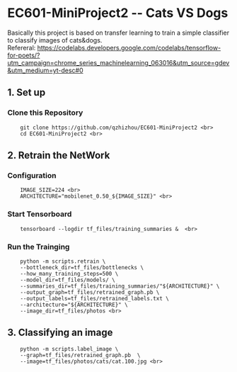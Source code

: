 # EC601-MiniProject2 -- Cats VS Dogs 

Basically this project is based on transfer learning to train a simple classifier to classify images of cats&dogs. <br>
Refereral: https://codelabs.developers.google.com/codelabs/tensorflow-for-poets/?utm_campaign=chrome_series_machinelearning_063016&utm_source=gdev&utm_medium=yt-desc#0 <br>
## 1. Set up <br>
### Clone this Repository<br>
        git clone https://github.com/qzhizhou/EC601-MiniProject2 <br>
        cd EC601-MiniProject2 <br>

## 2. Retrain the NetWork
### Configuration
        IMAGE_SIZE=224 <br>
        ARCHITECTURE="mobilenet_0.50_${IMAGE_SIZE}" <br>

### Start Tensorboard
        tensorboard --logdir tf_files/training_summaries &  <br>

### Run the Trainging
        python -m scripts.retrain \
        --bottleneck_dir=tf_files/bottlenecks \
        --how_many_training_steps=500 \
        --model_dir=tf_files/models/ \
        --summaries_dir=tf_files/training_summaries/"${ARCHITECTURE}" \
        --output_graph=tf_files/retrained_graph.pb \
        --output_labels=tf_files/retrained_labels.txt \
        --architecture="${ARCHITECTURE}" \
        --image_dir=tf_files/photos <br>
        
## 3. Classifying an image
        python -m scripts.label_image \
        --graph=tf_files/retrained_graph.pb  \
        --image=tf_files/photos/cats/cat.100.jpg <br>





